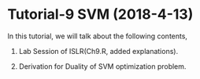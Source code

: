 # Tutorial-9 SVM (2018-4-13)
In this tutorial, we will talk about the following contents,

1. Lab Session of ISLR(Ch9.R, added explanations).

2. Derivation for Duality of SVM optimization problem.

